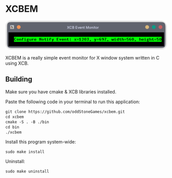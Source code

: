 # XCBEM  

![](snap.png)

XCBEM is a really simple event monitor for X window system written in C using XCB.  

## Building

Make sure you have cmake & XCB libraries installed.

Paste the following code in your terminal to run this application:

```
git clone https://github.com/oddStoneGames/xcbem.git
cd xcbem
cmake -S . -B ./bin
cd bin
./xcbem
```

Install this program system-wide:
```
sudo make install
```

Uninstall:
```
sudo make uninstall
```